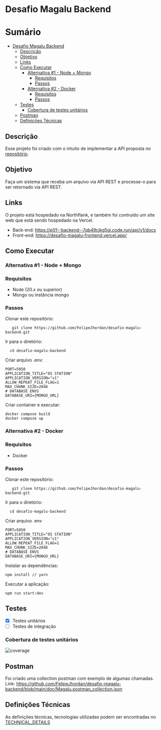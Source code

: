 # Desafio Magalu Backend
# Sumário
- [Desafio Magalu Backend](#desafio-magalu-backend)
  - [Descrição](#descrição)
  - [Objetivo](#objetivo)
  - [Links](#links)
  - [Como Executar](#como-executar)
    - [Alternativa #1 - Node + Mongo](#alternativa-1---node--mongo)
      - [Requisitos](#requisitos)
      - [Passos](#passos)
    - [Alternativa #2 - Docker](#alternativa-2---docker)
      - [Requisitos](#requisitos-1)
      - [Passos](#passos-1)
  - [Testes](#testes)
    - [Cobertura de testes unitários](#cobertura-de-testes-unitários)
  - [Postman](#postman)
  - [Definições Técnicas](#definições-técnicas)

## Descrição
Esse projeto foi criado com o intuito de implementar a API proposta no <a href="https://github.com/misaku/Desafio-Full-Stack/blob/main/BACK-END.md" >repositório</a>.
## Objetivo
Faça um sistema que receba um arquivo via API REST e processe-o para ser retornado via API REST.

## Links
O projeto está hospedado na Northflank, e também foi contruído um site web que está sendo hospedado na Vercel.
- Back-end: https://p01--backend--7qb49cjkg5gj.code.run/api/v1/docs
- Front-end:  https://desafio-magalu-frontend.vercel.app/



## Como Executar
###  Alternativa #1 - Node + Mongo
### Requisitos
- Node (20.x ou superior)
- Mongo ou instância mongo

### Passos
Clonar este repositório:
```
   git clone https://github.com/FelipeJhordan/desafio-magalu-backend.git
```
Ir para o diretório:
```
  cd desafio-magalu-backend
```

Criar arquivo .env:
```
PORT=5050
APPLICATION_TITLE="OS STATION"
APPLICATION_VERSION="v1"
ALLOW_REPEAT_FILE_FLAG=1
MAX_CHUNK_SIZE=2048
# DATABASE ENVS
DATABASE_URI={MONGO_URL}
```

Criar container e executar:
```
docker compose build
docker compose up
```

###  Alternativa #2 - Docker
### Requisitos
- Docker

### Passos
Clonar este repositório:
```
   git clone https://github.com/FelipeJhordan/desafio-magalu-backend.git
```
Ir para o diretório:
```
  cd desafio-magalu-backend
```
Criar arquivo .env
```
PORT=5050
APPLICATION_TITLE="OS STATION"
APPLICATION_VERSION="v1"
ALLOW_REPEAT_FILE_FLAG=1
MAX_CHUNK_SIZE=2048
# DATABASE ENVS
DATABASE_URI={MONGO_URL}
```
Instalar as dependências:
```
npm install // yarn
```
Executar a aplicação:
```
npm run start:dev
```

## Testes
- [X] Testes unitários
- [ ] Testes de integração
### Cobertura de testes unitários
![coverage](https://github.com/FelipeJhordan/desafio-magalu-backend/assets/44248690/f0b6a892-4db2-43a5-a925-098530c97b32)


## Postman
Foi criado uma collection postman com exemplo de algumas chamadas.
Link: https://github.com/FelipeJhordan/desafio-magalu-backend/blob/main/doc/Magalu.postman_collection.json



## Definições Técnicas
As definições técnicas, tecnologias utilizadas podem ser encontradas no <a href="https://github.com/FelipeJhordan/desafio-magalu-backend/blob/main/doc/TECHNICAL_DETAILS.md">TECHNICAL_DETAILS</a>